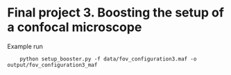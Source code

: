 # Final project 3. Boosting the setup of a confocal microscope
Example run
```
    python setup_booster.py -f data/fov_configuration3.maf -o output/fov_configuration3_maf
```